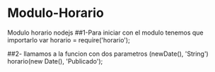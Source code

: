 # Modulo-Horario
Modulo horario nodejs
##1-Para iniciar con el modulo tenemos que importarlo
var horario = require('horario');

##2- llamamos a la funcion con dos parametros (newDate(), 'String')
  horario(new Date(), 'Publicado');
